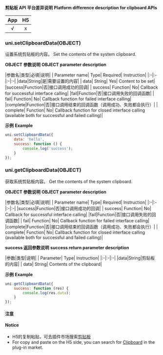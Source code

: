 **剪贴板 API 平台差异说明**
**Platform difference description for clipboard APIs**

|App|H5|
|:-:|:-:|
|√|x|

### uni.setClipboardData(OBJECT)
设置系统剪贴板的内容。
Set the contents of the system clipboard.

**OBJECT 参数说明**
**OBJECT parameter description**

|参数名|类型|必填|说明|
| Parameter name| Type| Required| Instruction|
|:-|:-|:-|:-|
|data|String|是|需要设置的内容|
| data| String| Yes| Content to be set|
|success|Function|否|接口调用成功的回调|
| success| Function| No| Callback for successful interface calling|
|fail|Function|否|接口调用失败的回调函数|
| fail| Function| No| Callback function for failed interface calling|
|complete|Function|否|接口调用结束的回调函数（调用成功、失败都会执行）|
| complete| Function| No| Callback function for closed interface calling (available both for successful and failed calling)|

**示例**
**Example**

```javascript
uni.setClipboardData({
	data: 'hello',
	success: function () {
		console.log('success');
	}
});
```

### uni.getClipboardData(OBJECT)
获取系统剪贴板内容。
Get the contents of the system clipboard.

**OBJECT 参数说明**
**OBJECT parameter description**

|参数名|类型|必填|说明|
| Parameter name| Type| Required| Instruction|
|:-|:-|:-|:-|
|success|Function|否|接口调用成功的回调|
| success| Function| No| Callback for successful interface calling|
|fail|Function|否|接口调用失败的回调函数|
| fail| Function| No| Callback function for failed interface calling|
|complete|Function|否|接口调用结束的回调函数（调用成功、失败都会执行）|
| complete| Function| No| Callback function for closed interface calling (available both for successful and failed calling)|

**success 返回参数说明**
**success return parameter description**

|参数|类型|说明|
| Parameter| Type| Instruction|
|:-|:-|:-|
|data|String|剪贴板的内容|
| data| String| Contents of the clipboard|

**示例**
**Example**

```javascript
uni.getClipboardData({
	success: function (res) {
		console.log(res.data);
	}
});
```

#### **注意**
#### **Notice**

- H5的复制粘贴，可去插件市场搜索[剪贴板](https://ext.dcloud.net.cn/search?q=%E5%89%AA%E8%B4%B4%E6%9D%BF)
- For copy and paste on the H5 side, you can search for [Clipboard](https://ext.dcloud.net.cn/search?q=%E5%89%AA%E8%B4%B4%E6%9D%BF) in the plug-in market.

